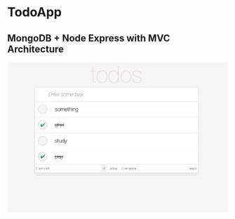 # TodoApp
## MongoDB + Node Express with MVC Architecture
<img src="https://github.com/rstudy211/TodoApp/blob/main/Screenshot%202022-09-24%20at%2011.58.52%20PM.png"/>
